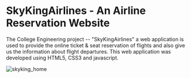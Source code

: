 # SkyKingAirlines - An Airline Reservation Website

The College Engineering project -- "SkyKingAirlines" a web application is used to provide the online ticket & seat reservation of flights and also give us the information about flight departures. This web application was developed using HTML5, CSS3 and javascript.

![skyking_home](https://cloud.githubusercontent.com/assets/11054880/21458636/36a25ddc-c95e-11e6-8e25-23ef1faebb6a.png)

